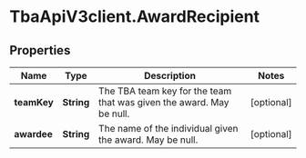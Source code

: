 # TbaApiV3client.AwardRecipient

## Properties

Name | Type | Description | Notes
------------ | ------------- | ------------- | -------------
**teamKey** | **String** | The TBA team key for the team that was given the award. May be null. | [optional] 
**awardee** | **String** | The name of the individual given the award. May be null. | [optional] 


